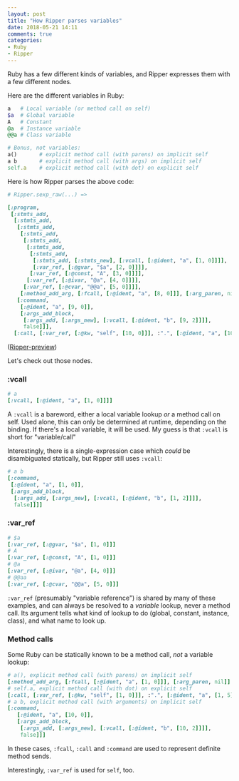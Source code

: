 ```yaml
---
layout: post
title: "How Ripper parses variables"
date: 2018-05-21 14:11
comments: true
categories:
- Ruby
- Ripper
---
```


Ruby has a few different kinds of variables, and Ripper expresses them with a few different nodes.

<!-- more -->

Here are the different variables in Ruby:

```ruby
a   # Local variable (or method call on self)
$a  # Global variable
A   # Constant
@a  # Instance variable
@@a # Class variable

# Bonus, not variables:
a()       # explicit method call (with parens) on implicit self
a b       # explicit method call (with args) on implicit self
self.a    # explicit method call (with dot) on explicit self
```

Here is how Ripper parses the above code:

```ruby
# Ripper.sexp_raw(...) =>

[:program,
 [:stmts_add,
  [:stmts_add,
   [:stmts_add,
    [:stmts_add,
     [:stmts_add,
      [:stmts_add,
       [:stmts_add,
        [:stmts_add, [:stmts_new], [:vcall, [:@ident, "a", [1, 0]]]],
        [:var_ref, [:@gvar, "$a", [2, 0]]]],
       [:var_ref, [:@const, "A", [3, 0]]]],
      [:var_ref, [:@ivar, "@a", [4, 0]]]],
     [:var_ref, [:@cvar, "@@a", [5, 0]]]],
    [:method_add_arg, [:fcall, [:@ident, "a", [8, 0]]], [:arg_paren, nil]]],
   [:command,
    [:@ident, "a", [9, 0]],
    [:args_add_block,
     [:args_add, [:args_new], [:vcall, [:@ident, "b", [9, 2]]]],
     false]]],
  [:call, [:var_ref, [:@kw, "self", [10, 0]]], :".", [:@ident, "a", [10, 5]]]]]
```

([Ripper-preview](https://ripper-preview.herokuapp.com/?code=a+++%23+Local+variable+%28or+method+call+on+self%29%0D%0A%24a++%23+Global+variable%0D%0AA+++%23+Constant%0D%0A%40a++%23+Instance+varaible%0D%0A%40%40a+%23+Class+variable%0D%0A%0D%0A%23+Bonus%2C+not+variables%3A%0D%0Aa%28%29+++++++%23+explicit+method+call+%28with+parens%29+on+implicit+self%0D%0Aself.a++++%23+explicit+method+call+%28with+dot%29+on+explicit+self))

Let's check out those nodes.

### :vcall

```ruby
# a
[:vcall, [:@ident, "a", [1, 0]]]]
```

A `:vcall` is a bareword, either a local variable lookup _or_ a method call on self. Used alone, this can only be determined at runtime, depending on the binding. If there's a local variable, it will be used. My guess is that `:vcall` is short for "variable/call"

Interestingly, there is a single-expression case which _could_ be disambiguated statically, but Ripper still uses `:vcall`:

```ruby
# a b
[:command,
 [:@ident, "a", [1, 0]],
 [:args_add_block,
  [:args_add, [:args_new], [:vcall, [:@ident, "b", [1, 2]]]],
  false]]]]
```

### :var_ref

```ruby
# $a
[:var_ref, [:@gvar, "$a", [1, 0]]]
# A
[:var_ref, [:@const, "A", [1, 0]]]
# @a
[:var_ref, [:@ivar, "@a", [4, 0]]]
# @@aa
[:var_ref, [:@cvar, "@@a", [5, 0]]]
```


`:var_ref` (presumably "variable reference") is shared by many of these examples, and can always be resolved to a _variable_ lookup, never a method call.
Its argument tells what kind of lookup to do (global, constant, instance, class), and what name to look up.

### Method calls

Some Ruby can be statically known to be a method call, _not_ a variable lookup:

```ruby
# a(), explicit method call (with parens) on implicit self
[:method_add_arg, [:fcall, [:@ident, "a", [1, 0]]], [:arg_paren, nil]]
# self.a, explicit method call (with dot) on explicit self
[:call, [:var_ref, [:@kw, "self", [1, 0]]], :".", [:@ident, "a", [1, 5]]]
# a b, explicit method call (with arguments) on implicit self
[:command,
   [:@ident, "a", [10, 0]],
   [:args_add_block,
    [:args_add, [:args_new], [:vcall, [:@ident, "b", [10, 2]]]],
    false]]]
```

In these cases, `:fcall`, `:call` and `:command` are used to represent definite method sends.

Interestingly, `:var_ref` is used for `self`, too.
